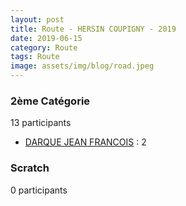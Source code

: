 ```yaml
---
layout: post
title: Route - HERSIN COUPIGNY - 2019
date: 2019-06-15
category: Route
tags: Route
image: assets/img/blog/road.jpeg
---
```


### 2ème Catégorie
13 participants
- [DARQUE JEAN FRANCOIS](https://teamspecializedlille.github.io/works/darquejeanfrancois) : 2

### Scratch
0 participants
